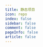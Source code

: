 ```yaml
---
title: 静态项目
icon: repo
index: false
sidebar: false
comment: false
pageInfo: false
article: false
---
```


<!-- 均发布在 GITHub 仓库中 -->

<SiteInfo name="中国天气预报" url="https://mrhope.site" desc="提供全国城市当天往后一周的天气预报，>技术栈：Vue3、Vite、Element-Plus、Axios、Less， " preview="https://theme-hope.vuejs.press/assets/image/mrhope.jpg" />
